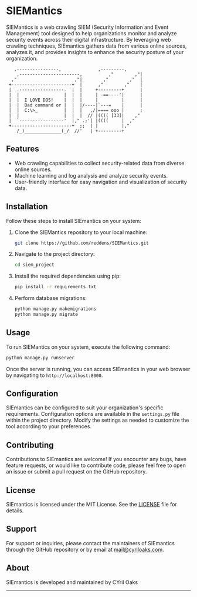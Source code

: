 # SIEMantics

SIEMantics is a web crawling SIEM (Security Information and Event Management) tool designed to help organizations monitor and analyze security events across their digital infrastructure. By leveraging web crawling techniques, SIEmantics gathers data from various online sources, analyzes it, and provides insights to enhance the security posture of your organization.


       ,----------------,              ,---------,
        ,-----------------------,          ,"        ,"|
      ,"                      ,"|        ,"        ,"  |
     +-----------------------+  |      ,"        ,"    |
     |  .-----------------.  |  |     +---------+      |
     |  |                 |  |  |     | -==----'|      |
     |  |  I LOVE DOS!    |  |  |     |         |      |
     |  |  Bad command or |  |  |/----|`---=    |      |
     |  |  C:\>_          |  |  |   ,/|==== ooo |      ;
     |  |                 |  |  |  // |(((( [33]|    ,"
     |  `-----------------'  |," .;'| |((((     |  ,"
     +-----------------------+  ;;  | |         |,"    
        /_)______________(_/  //'   | +---------+
  

## Features

- Web crawling capabilities to collect security-related data from diverse online sources.
- Machine learning and log analysis and analyze security events.
- User-friendly interface for easy navigation and visualization of security data.

## Installation

Follow these steps to install SIEmantics on your system:

1. Clone the SIEMantics repository to your local machine:

    ```bash
    git clone https://github.com/reddens/SIEMantics.git
    ```

2. Navigate to the project directory:

    ```bash
    cd siem_project
    ```

3. Install the required dependencies using pip:

    ```bash
    pip install -r requirements.txt
    ```

4. Perform database migrations:

    ```bash
    python manage.py makemigrations
    python manage.py migrate
    ```

## Usage

To run SIEMantics on your system, execute the following command:

```bash
python manage.py runserver
```

Once the server is running, you can access SIEmantics in your web browser by navigating to `http://localhost:8000`.

## Configuration

SIEmantics can be configured to suit your organization's specific requirements. Configuration options are available in the `settings.py` file within the project directory. Modify the settings as needed to customize the tool according to your preferences.

## Contributing

Contributions to SIEmantics are welcome! If you encounter any bugs, have feature requests, or would like to contribute code, please feel free to open an issue or submit a pull request on the GitHub repository.

## License

SIEmantics is licensed under the MIT License. See the [LICENSE](LICENSE) file for details.

## Support

For support or inquiries, please contact the maintainers of SIEmantics through the GitHub repository or by email at mail@cyriloaks.com.

## About

SIEmantics is developed and maintained by CYril Oaks

---
